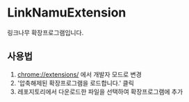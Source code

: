 # LinkNamuExtension
링크나무 확장프로그램입니다.


## 사용법
1. [chrome://extensions/](chrome://extensions/) 에서 개발자 모드로 변경
2. '압축해제된 확장프로그램을 로드합니다.' 클릭
3. 레포지토리에서 다운로드한 파일을 선택하여 확장프로그램에 추가
